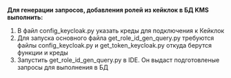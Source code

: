**Для генерации запросов, добавления ролей из кейклок в БД KMS выполнить:**
1. В файл config_keycloak.py указать креды для подключения к Кейклок
2. Для запуска основного файла get_role_id_gen_query.py требуются
файлы config_keycloak.py и get_token_keycloak.py откуда берутся функции и креды
3. Запустить get_role_id_gen_query.py в IDE. Он выдаст подготовленые запросы
для выполнения в БД

